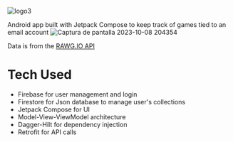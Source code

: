 ![logo3](https://github.com/GuillermoDuc/GameCollectionApp/assets/95349930/bd527c8b-b9b6-418e-9704-b2409f018fb4)

Android app built with Jetpack Compose to keep track of games tied to an email account
![Captura de pantalla 2023-10-08 204354](https://github.com/GuillermoDuc/GameCollectionApp/assets/95349930/46d5c2ba-6656-444f-a9b9-5b2fb257e837)



Data is from the [RAWG.IO API](<https://rawg.io/>)

# Tech Used
- Firebase for user management and login
- Firestore for Json database to manage user's collections
- Jetpack Compose for UI
- Model-View-ViewModel architecture
- Dagger-Hilt for dependency injection
- Retrofit for API calls
